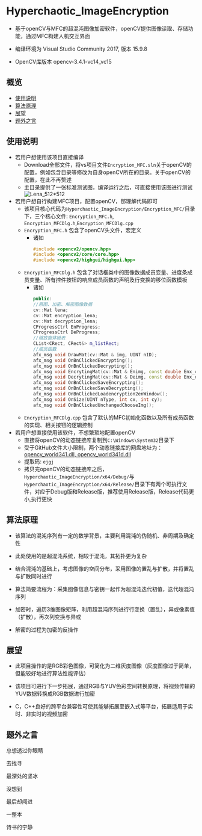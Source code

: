 # Hyperchaotic_ImageEncryption
* 基于openCV与MFC的超混沌图像加密软件，openCV提供图像读取、存储功能，通过MFC构建人机交互界面

* 编译环境为 Visual Studio Community 2017, 版本 15.9.8

* OpenCV库版本 opencv-3.4.1-vc14_vc15

## 概览
<!-- vim-markdown-toc GFM -->
* [使用说明](#使用说明)
* [算法原理](#算法原理)
* [展望](#展望)
* [题外之言](#题外之言)
<!-- vim-markdown-toc -->


## 使用说明
* 若用户想使用该项目直接编译
  * Download全部文件，将vs项目文件`Encryption_MFC.sln`关于openCV的配置，例如包含目录等修改为自身openCV所在的目录。关于openCV的配置，在此不再赘述
  * 主目录提供了一张标准测试图，编译运行之后，可直接使用该图进行测试![Lena_512*512](https://github.com/XiaoRing0/Hyperchaotic_ImageEncryption/raw/master/lena512color.tiff"lena_512*512")
* 若用户想自行构建MFC项目，配置openCV，那理解代码即可
  * 该项目核心代码为`Hyperchaotic_ImageEncryption/Encryption_MFC/`目录下，三个核心文件: `Encryption_MFC.h`,       `Encryption_MFCDlg.h`,`Encryption_MFCDlg.cpp`
  * `Encryption_MFC.h` 包含了openCV头文件，宏定义
    * 诸如
      ```cpp
      #include <opencv2/opencv.hpp>
      #include <opencv2/core/core.hpp>
      #include <opencv2/highgui/highgui.hpp>
      ```
  * `Encryption_MFCDlg.h` 包含了对话框类中的图像数据成员变量、进度条成员变量、所有控件按钮的响应成员函数的声明及行变换的移位函数模板
    * 诸如
      ```cpp
      public:
      //原图、加密、解密图像数据
      cv::Mat lena;
      cv::Mat encryption_lena;
      cv::Mat decryption_lena;
      CProgressCtrl EnProgress;
      CProgressCtrl DeProgress;
      //缩放窗体链表
      CList<CRect, CRect&> m_listRect;
      //成员函数
      afx_msg void DrawMat(cv::Mat & img, UINT nID);
      afx_msg void OnBnClickedEncrypting();
      afx_msg void OnBnClickedDecrypting();
      afx_msg void EncrytingMat(cv::Mat & Enimg, const double Enx_chaos[], const double Eny_chaos[]);
      afx_msg void DecrytingMat(cv::Mat & Deimg, const double Enx_chaos[], const double Eny_chaos[]);
      afx_msg void OnBnClickedSaveEncrypting();
      afx_msg void OnBnClickedSaveDecrypting();
      afx_msg void OnBnClickedLoadencryption2enWindow();
      afx_msg void OnSize(UINT nType, int cx, int cy);
      afx_msg void OnBnClickedUnchangedChooseImg();
      ```
  * `Encryption_MFCDlg.cpp` 包含了默认的MFC初始化函数以及所有成员函数的实现、相关按钮的逻辑控制
* 若用户想直接使用该软件，不想繁琐地配置openCV
  * 直接将openCV的动态链接库复制到`C:\Windows\System32`目录下
  * 受于GitHub文件大小限制，两个动态链接库的网盘地址为：[opencv_world341.dll, opencv_world341d.dll](https://pan.baidu.com/s/11jDEUONrjLs1iKbO1iwVxg)
  * 提取码: `ejgj`
  * 拷贝完openCV的动态链接库之后，`Hyperchaotic_ImageEncryption/x64/Debug/`与`Hyperchaotic_ImageEncryption/x64/Release/`目录下有两个可执行文件，对应于Debug版和Release版，推荐使用Release版，Release代码更小,执行更快


## 算法原理
* 该算法的混沌序列有一定的数学背景，主要利用混沌的伪随机、非周期及确定性

* 此处使用的是超混沌系统，相较于混沌，其拓扑更为复杂

* 结合混沌的基础上，考虑图像的空间分布，采用图像的置乱与扩散，并将置乱与扩散同时进行

* 算法简要流程为：采集图像信息与密钥一起作为超混沌迭代初值，迭代超混沌序列

* 加密时，遍历3维图像矩阵，利用超混沌序列进行行变换（置乱），异或像素值（扩散），再次列变换与异或

* 解密的过程为加密的反操作


## 展望
* 此项目操作的是RGB彩色图像，可简化为二维灰度图像（灰度图像过于简单，但能较好地进行算法性能评估）

* 该项目可进行下一步拓展，通过RGB与YUV色彩空间转换原理，将视频传输的YUV数据转换成RGB数据进行加密

* C，C++良好的跨平台兼容性可使其能够拓展至嵌入式等平台，拓展适用于实时、非实时的视频加密



## 题外之言

总想透过你眼睛

去找寻

最深处的坚冰

没想到 

最后却闯进

一整本

诗书的宁静
